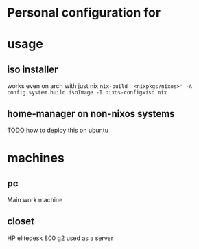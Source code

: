 # Personal configuration for 

# usage

## iso installer
works even on arch with just nix
`nix-build '<nixpkgs/nixos>' -A config.system.build.isoImage -I nixos-config=iso.nix`

## home-manager on non-nixos systems
TODO how to deploy this on ubuntu

# machines

## pc
Main work machine

## closet
HP elitedesk 800 g2 used as a server


